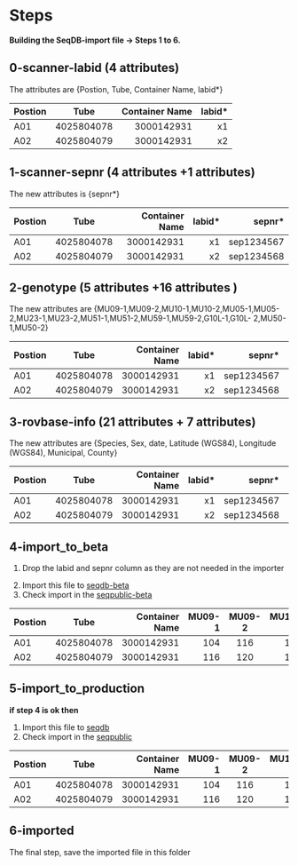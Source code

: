# Steps

**Building the SeqDB-import file -> Steps 1 to 6.**

## 0-scanner-labid (4 attributes)

The attributes are {Postion, Tube, Container Name, labid*} <p>



| Postion       | Tube           | Container Name   | labid*|
| ------------- |:-------------:| -----:|-----:|
| A01     | 4025804078 | 3000142931 | x1 | 
| A02     | 4025804079 | 3000142931 | x2 | 


## 1-scanner-sepnr (4 attributes +1 attributes)
 
The new attributes is  {sepnr*} <p>


| Postion       | Tube           | Container Name   | labid*| sepnr*|
| ------------- |:-------------:| -----:|-----:|-----:|
| A01     | 4025804078 | 3000142931 | x1 | sep1234567 |
| A02     | 4025804079 | 3000142931 | x2 | sep1234568 | 



## 2-genotype (5 attributes +16 attributes )

The new attributes are {MU09-1,MU09-2,MU10-1,MU10-2,MU05-1,MU05-2,MU23-1,MU23-2,MU51-1,MU51-2,MU59-1,MU59-2,G10L-1,G10L- 2,MU50-1,MU50-2} <p>



| Postion       | Tube           | Container Name   | labid*| sepnr*| MU09-1       |  MU09-2            | MU10-1   | MU10-2  | MU05-1   | MU05-2  | MU23-1 | MU23-2 | MU51-1   | MU51-2  | MU59-1 | MU59-2  |
| ------------- |:-------------:| -----:|-----:|-----:| ------------- |:-------------:| -----:|-----:| -----:   | -----: | -----:      |  -----:| -----:  | -----: | -----: | -----: |
| A01     | 4025804078 | 3000142931 | x1 | sep1234567 | 104 | 116 | 135 | 151 | 125   | 125  |0  |  0 | 0   | 0 | 0 | 0 |
| A02     | 4025804079 | 3000142931 | x2 | sep1234568 | 116 | 120 | 151 | 151 | 127   | 127  |0  |  0 | 0   | 0 | 0 | 0 |


## 3-rovbase-info (21 attributes + 7 attributes)

The new attributes are {Species, Sex, date, Latitude (WGS84), Longitude (WGS84), Municipal, County}<p>


| Postion       | Tube           | Container Name   | labid*| sepnr*| MU09-1       |  MU09-2            | MU10-1   | MU10-2  | MU05-1   | MU05-2  | MU23-1 | MU23-2 | MU51-1   | MU51-2  | MU59-1 | MU59-2  |
| ------------- |:-------------:| -----:|-----:|-----:| ------------- |:-------------:| -----:|-----:| -----:   | -----: | -----:      |  -----:| -----:  | -----: | -----: | -----: |
| A01     | 4025804078 | 3000142931 | x1 | sep1234567 | 104 | 116 | 135 | 151 | 125   | 125  |0  |  0 | 0   | 0 | 0 | 0 |
| A02     | 4025804079 | 3000142931 | x2 | sep1234568 | 116 | 120 | 151 | 151 | 127   | 127  |0  |  0 | 0   | 0 | 0 | 0 |


## 4-import_to_beta

1. Drop the labid and sepnr column as they are not needed in the importer<p>
2. Import this file to [seqdb-beta](https://seqdb-beta.dina-web.net/)
3. Check import in the [seqpublic-beta](https://seqpublic-beta.dina-web.net/)





| Postion       | Tube           | Container Name   |  MU09-1       |  MU09-2            | MU10-1   | MU10-2  | MU05-1   | MU05-2  | MU23-1 | MU23-2 | MU51-1   | MU51-2  | MU59-1 | MU59-2  |
| ------------- |:-------------:| -----:|-----:| :-------------:| -----:|-----:| -----:   | -----: | -----:      |  -----:| -----:  | -----: | -----: | -----: |
| A01     | 4025804078 | 3000142931 | 104 | 116 | 135 | 151 | 125   | 125  |0  |  0 | 0   | 0 | 0 | 0 |
| A02     | 4025804079 | 3000142931 | 116 | 120 | 151 | 151 | 127   | 127  |0  |  0 | 0   | 0 | 0 | 0 |


## 5-import_to_production

**if step 4 is ok then**
1. Import this file to [seqdb](https://seqdb.nrm.se)
2. Check import in the [seqpublic](https://seqpublic.nrm.se/) 




| Postion       | Tube           | Container Name   |  MU09-1       |  MU09-2            | MU10-1   | MU10-2  | MU05-1   | MU05-2  | MU23-1 | MU23-2 | MU51-1   | MU51-2  | MU59-1 | MU59-2  |
| ------------- |:-------------:| -----:|-----:| :-------------:| -----:|-----:| -----:   | -----: | -----:      |  -----:| -----:  | -----: | -----: | -----: |
| A01     | 4025804078 | 3000142931 | 104 | 116 | 135 | 151 | 125   | 125  |0  |  0 | 0   | 0 | 0 | 0 |
| A02     | 4025804079 | 3000142931 | 116 | 120 | 151 | 151 | 127   | 127  |0  |  0 | 0   | 0 | 0 | 0 |


## 6-imported
The final step, save the imported file in this folder


